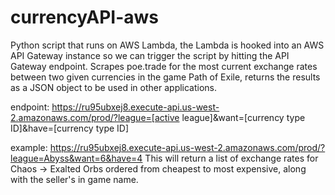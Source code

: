 # currencyAPI-aws
Python script that runs on AWS Lambda, the Lambda is hooked into an AWS API Gateway instance so we can trigger the script by hitting the API Gateway endpoint. Scrapes poe.trade for the most current exchange rates between two given currencies in the game Path of Exile, returns the results as a JSON object to be used in other applications.

endpoint: https://ru95ubxej8.execute-api.us-west-2.amazonaws.com/prod/?league=[active league]&want=[currency type ID]&have=[currency type ID]

example: https://ru95ubxej8.execute-api.us-west-2.amazonaws.com/prod/?league=Abyss&want=6&have=4
  This will return a list of exchange rates for Chaos -> Exalted Orbs ordered from cheapest to most expensive, along with the seller's in game name.
